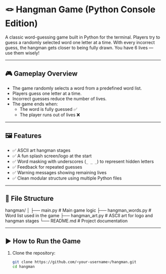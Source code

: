 # 🪢 Hangman Game (Python Console Edition)

A classic word-guessing game built in Python for the terminal. Players try to guess a randomly selected word one letter at a time. With every incorrect guess, the hangman gets closer to being fully drawn. You have 6 lives — use them wisely!

---

## 🎮 Gameplay Overview

- The game randomly selects a word from a predefined word list.
- Players guess one letter at a time.
- Incorrect guesses reduce the number of lives.
- The game ends when:
  - The word is fully guessed ✅
  - The player runs out of lives ❌

---

## 🖼️ Features

- ✅ ASCII art hangman stages
- ✅ A fun splash screen/logo at the start
- ✅ Word masking with underscores (`_ _ _`) to represent hidden letters
- ✅ Feedback for repeated guesses
- ✅ Warning messages showing remaining lives
- ✅ Clean modular structure using multiple Python files

---

## 🧱 File Structure

hangman/
│
├── main.py # Main game logic
├── hangman_words.py # Word list used in the game
├── hangman_art.py # ASCII art for logo and hangman stages
└── README.md # Project documentation

---

## ▶️ How to Run the Game

1. Clone the repository:

   ```bash
   git clone https://github.com/<your-username>/hangman.git
   cd hangman
